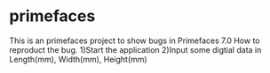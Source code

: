 # primefaces
This is an primefaces project to show bugs in Primefaces 7.0
How to reproduct the bug.
1)Start the application
2)Input some digtial data in Length(mm), Width(mm), Height(mm)
